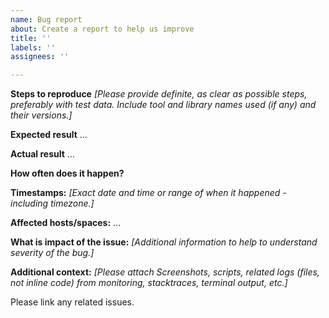 ```yaml
---
name: Bug report
about: Create a report to help us improve
title: ''
labels: ''
assignees: ''

---
```


**Steps to reproduce**
_[Please provide definite, as clear as possible steps, preferably with test data. Include tool and library names used (if any) and their versions.]_


**Expected result**
…


**Actual result**
…


**How often does it happen?**


**Timestamps:**
_[Exact date and time or range of when it happened - including timezone.]_


**Affected hosts/spaces:**
…


**What is impact of the issue:**
_[Additional information to help to understand severity of the bug.]_


**Additional context:**
_[Please attach Screenshots, scripts, related logs (files, not inline code) from monitoring, stacktraces, terminal output, etc.]_


Please link any related issues.
